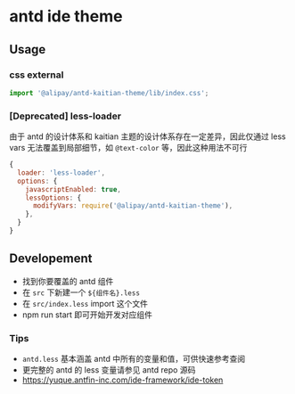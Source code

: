# antd ide theme

## Usage

### css external

```js
import '@alipay/antd-kaitian-theme/lib/index.css';
```

### [Deprecated] less-loader

由于 antd 的设计体系和 kaitian 主题的设计体系存在一定差异，因此仅通过 less vars 无法覆盖到局部细节，如 `@text-color` 等，因此这种用法不可行

```js
{
  loader: 'less-loader',
  options: {
    javascriptEnabled: true,
    lessOptions: {
      modifyVars: require('@alipay/antd-kaitian-theme'),
    },
  }
}
```

## Developement

- 找到你要覆盖的 antd 组件
- 在 `src` 下新建一个 `${组件名}.less`
- 在 `src/index.less` import 这个文件
- npm run start 即可开始开发对应组件

### Tips

- `antd.less` 基本涵盖 antd 中所有的变量和值，可供快速参考查阅
- 更完整的 antd 的 less 变量请参见 antd repo 源码
- https://yuque.antfin-inc.com/ide-framework/ide-token

